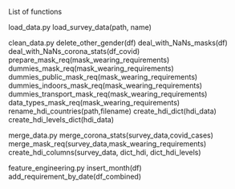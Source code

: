 List of functions

load_data.py
    load_survey_data(path, name)

clean_data.py
    delete_other_gender(df)
    deal_with_NaNs_masks(df)
    deal_with_NaNs_corona_stats(df_covid)
    prepare_mask_req(mask_wearing_requirements)
    dummies_mask_req(mask_wearing_requirements)
    dummies_public_mask_req(mask_wearing_requirements)
    dummies_indoors_mask_req(mask_wearing_requirements)
    dummies_transport_mask_req(mask_wearing_requirements)
    data_types_mask_req(mask_wearing_requirements)
    rename_hdi_countries(path,filename)
    create_hdi_dict(hdi_data)
    create_hdi_levels_dict(hdi_data)

merge_data.py
    merge_corona_stats(survey_data,covid_cases)
    merge_mask_req(survey_data,mask_wearing_requirements)
    create_hdi_columns(survey_data, dict_hdi, dict_hdi_levels)

feature_engineering.py
    insert_month(df)
    add_requirement_by_date(df_combined)